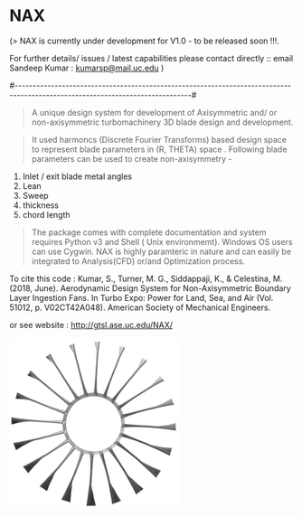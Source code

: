 # NAX

(> NAX is currently under development for V1.0 - to be released soon !!!.

 For further details/ issues / latest capabilities please contact directly :: email Sandeep Kumar : kumarsp@mail.uc.edu )


#------------------------------------------------------------------------------------------------------------------------------#
> A unique design system for development of Axisymmetric and/ or non-axisymmetric turbomachinery 3D blade design and development. 

> It used harmoncs (Discrete Fourier Transforms)  based design space to represent blade parameters in (R, THETA) space . 
Following blade parameters can be used to create non-axisymmetry - 
1. Inlet / exit blade metal angles
2. Lean 
3. Sweep 
4. thickness 
5. chord length

>The package comes with complete documentation and system requires Python v3 and Shell ( Unix environmemt). Windows OS users can use Cygwin. 
> NAX is highly paramteric in nature and can easily be integrated to Analysis(CFD) or/and Optimization process.

To cite this code :
Kumar, S., Turner, M. G., Siddappaji, K., & Celestina, M. (2018, June). Aerodynamic Design System for Non-Axisymmetric Boundary Layer Ingestion Fans. In Turbo Expo: Power for Land, Sea, and Air (Vol. 51012, p. V02CT42A048). American Society of Mechanical Engineers.

or see website : http://gtsl.ase.uc.edu/NAX/

<img src="archives/nax_logo.png" width="300">
